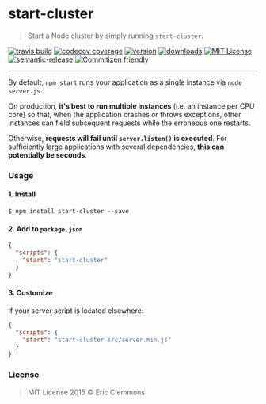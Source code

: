 # start-cluster

> Start a Node cluster by simply running  `start-cluster`.

[![travis build](https://img.shields.io/travis/ericclemmons/start-cluster.svg?style=flat-square)](https://travis-ci.org/ericclemmons/start-cluster)
[![codecov coverage](https://img.shields.io/codecov/c/github/ericclemmons/start-cluster.svg?style=flat-square)](https://codecov.io/github/ericclemmons/start-cluster)
[![version](https://img.shields.io/npm/v/start-cluster.svg?style=flat-square)](http://npm.im/start-cluster)
[![downloads](https://img.shields.io/npm/dm/start-cluster.svg?style=flat-square)](http://npm-stat.com/charts.html?package=start-cluster)
[![MIT License](https://img.shields.io/npm/l/start-cluster.svg?style=flat-square)](http://opensource.org/licenses/MIT)
[![semantic-release](https://img.shields.io/badge/%20%20%F0%9F%93%A6%F0%9F%9A%80-semantic--release-e10079.svg?style=flat-square)](https://github.com/semantic-release/semantic-release)
[![Commitizen friendly](https://img.shields.io/badge/commitizen-friendly-brightgreen.svg?style=flat-square)](http://commitizen.github.io/cz-cli/)

- - -

By default, `npm start` runs your application as a single instance via `node server.js`.

On production, **it's best to run multiple instances** (i.e. an instance per CPU core) so that, when the application crashes or throws exceptions, other instances can field subsequent requests while the erroneous one restarts.

Otherwise, **requests will fail until `server.listen()` is executed**. For sufficiently large applications with several dependencies, **this can potentially be seconds**.

### Usage

#### 1. Install

```shell
$ npm install start-cluster --save
```

#### 2. Add to `package.json`

```json
{
  "scripts": {
    "start": "start-cluster"
  }
}
```

#### 3. Customize

If your server script is located elsewhere:

```json
{
  "scripts": {
    "start": "start-cluster src/server.min.js"
  }
}
```

### License

> MIT License 2015 © Eric Clemmons
